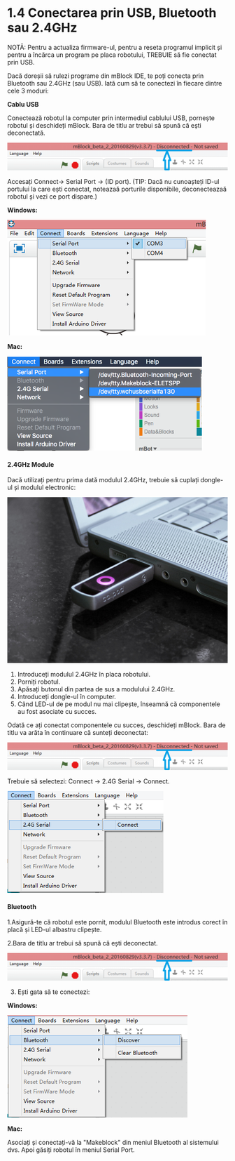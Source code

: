 # 1.4 Conectarea prin USB, Bluetooth sau 2.4GHz

NOTĂ: Pentru a actualiza firmware-ul, pentru a reseta programul implicit și pentru a încărca un program pe placa robotului, TREBUIE să fie conectat prin USB.

Dacă doreșii să rulezi programe din mBlock IDE, te poți conecta prin Bluetooth sau 2.4GHz \(sau USB\). Iată cum să te conectezi în fiecare dintre cele 3 moduri:

**Cablu USB**

Conectează robotul la computer prin intermediul cablului USB, pornește robotul și deschideți mBlock. Bara de titlu ar trebui să spună că ești deconectată.

![](../.gitbook/assets/image%20%2815%29.png)

Accesați Connect-&gt; Serial Port -&gt; \(ID port\). \(TIP: Dacă nu cunoașteți ID-ul portului la care ești conectat, noteazaă porturile disponibile, deconecteazaă robotul și vezi ce port dispare.\)

**Windows:**

![](../.gitbook/assets/image%20%2824%29.png)

**Mac:**

![](../.gitbook/assets/image%20%2820%29.png)

#### 2.4GHz Module

Dacă utilizați pentru prima dată modulul 2.4GHz, trebuie să cuplați dongle-ul și modulul electronic:

![dongle](../.gitbook/assets/image%20%2821%29.png)

1. Introduceți modulul 2.4GHz în placa robotului. 
2. Porniți robotul. 
3. Apăsați butonul din partea de sus a modulului 2.4GHz. 
4. Introduceți dongle-ul în computer.
5. Când LED-ul de pe modul nu mai clipește, înseamnă că componentele au fost asociate cu succes.

Odată ce ați conectat componentele cu succes, deschideți mBlock. Bara de titlu va arăta în continuare că sunteți deconectat:

![](../.gitbook/assets/image%20%2816%29.png)

Trebuie să selectezi: Connect -&gt; 2.4G Serial -&gt; Connect.

![](../.gitbook/assets/image%20%285%29.png)

#### Bluetooth

1.Asigură-te că robotul este pornit, modulul Bluetooth este introdus corect în placă și LED-ul albastru clipește.

 2.Bara de titlu ar trebui să spună că ești deconectat.

![](../.gitbook/assets/image%20%2822%29.png)

3. Ești gata să te conectezi:

**Windows:**

![](../.gitbook/assets/image.png)

**Mac:**

Asociați și conectați-vă la "Makeblock" din meniul Bluetooth al sistemului dvs. Apoi găsiți robotul în meniul Serial Port.

